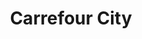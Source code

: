 ---
title: "Carrefour City"
url: /paris/carrefour-city-avenue-theophile-gautier/
shop: commodité
---